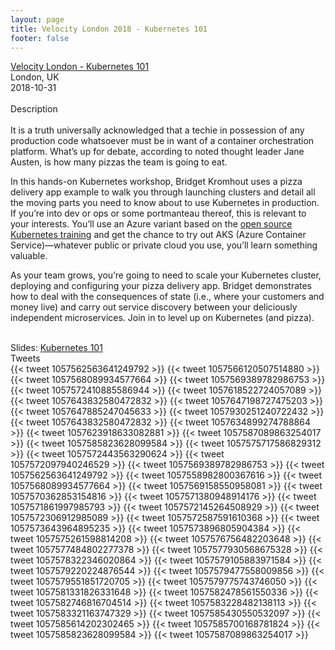 ```yaml
---
layout: page
title: Velocity London 2018 - Kubernetes 101
footer: false
---
```



<div class="views-field views-field-nothing">        <span class="field-content views-field-field-details"><a href="https://conferences.oreilly.com/velocity/vl-eu/public/schedule/detail/71149">Velocity London - Kubernetes 101</a><br>London, UK<br><span class="date-display-start">2018-10-31</span></span></div>

<br>
Description
<br>
<br>
It is a truth universally acknowledged that a techie in possession of any production code whatsoever must be in want of a container orchestration platform. What’s up for debate, according to noted thought leader Jane Austen, is how many pizzas the team is going to eat.
<p>
In this hands-on Kubernetes workshop, Bridget Kromhout uses a pizza delivery app example to walk you through launching clusters and detail all the moving parts you need to know about to use Kubernetes in production. If you’re into dev or ops or some portmanteau thereof, this is relevant to your interests. You’ll use an Azure variant based on the <a href="http://container.training">open source Kubernetes training</a> and get the chance to try out AKS (Azure Container Service)—whatever public or private cloud you use, you’ll learn something valuable.
<p>
As your team grows, you’re going to need to scale your Kubernetes cluster, deploying and configuring your pizza delivery app. Bridget demonstrates how to deal with the consequences of state (i.e., where your customers and money live) and carry out service discovery between your deliciously independent microservices. Join in to level up on Kubernetes (and pizza).
<br>
<br>

Slides: <a href="http://velocityeu2018.container.training/">Kubernetes 101</a>
<br>
Tweets
<br>
{{< tweet 1057562563641249792 >}}
{{< tweet 1057566120507514880 >}}
{{< tweet 1057568089934577664 >}}
{{< tweet 1057569389782986753 >}}
{{< tweet 1057572410885586944 >}}
{{< tweet 1057618522724057089 >}}
{{< tweet 1057643832580472832 >}}
{{< tweet 1057647198727475203 >}}
{{< tweet 1057647885247045633 >}}
{{< tweet 1057930251240722432 >}}
{{< tweet 1057643832580472832 >}}
{{< tweet 1057634899274788864 >}}
{{< tweet 1057623918633082881 >}}
{{< tweet 1057587089863254017 >}}
{{< tweet 1057585823628099584 >}}
{{< tweet 1057575717586829312 >}}
{{< tweet 1057572443563290624 >}}
{{< tweet 1057572097940246529 >}}
{{< tweet 1057569389782986753 >}}
{{< tweet 1057562563641249792 >}}
{{< tweet 1057558982800367616 >}}
{{< tweet 1057568089934577664 >}}
{{< tweet 1057569158550958081 >}}
{{< tweet 1057570362853154816 >}}
{{< tweet 1057571380948914176 >}}
{{< tweet 1057571861997985793 >}}
{{< tweet 1057572145264508929 >}}
{{< tweet 1057572306912985089 >}}
{{< tweet 1057572587591610368 >}}
{{< tweet 1057573643964895235 >}}
{{< tweet 1057573896805904384 >}}
{{< tweet 1057575261598814208 >}}
{{< tweet 1057576756482203648 >}}
{{< tweet 1057577484802277378 >}}
{{< tweet 1057577930568675328 >}}
{{< tweet 1057578322346020864 >}}
{{< tweet 1057579105883971584 >}}
{{< tweet 1057579220224876544 >}}
{{< tweet 1057579477558009856 >}}
{{< tweet 1057579551851720705 >}}
{{< tweet 1057579775743746050 >}}
{{< tweet 1057581331826331648 >}}
{{< tweet 1057582478561550336 >}}
{{< tweet 1057582746816704514 >}}
{{< tweet 1057583228482138113 >}}
{{< tweet 1057583321163747329 >}}
{{< tweet 1057585430550532097 >}}
{{< tweet 1057585614202302465 >}}
{{< tweet 1057585700168781824 >}}
{{< tweet 1057585823628099584 >}}
{{< tweet 1057587089863254017 >}}

